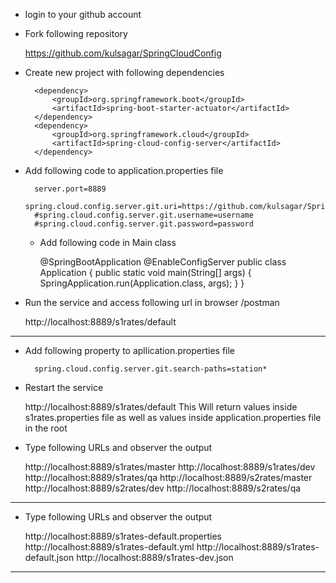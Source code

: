 * login to your github account

* Fork following repository

	https://github.com/kulsagar/SpringCloudConfig

* Create new project with following dependencies

		<dependency>
			<groupId>org.springframework.boot</groupId>
			<artifactId>spring-boot-starter-actuator</artifactId>
		</dependency>
		<dependency>
			<groupId>org.springframework.cloud</groupId>
			<artifactId>spring-cloud-config-server</artifactId>
		</dependency>

* Add following code to application.properties file
	
		server.port=8889
		spring.cloud.config.server.git.uri=https://github.com/kulsagar/SpringCloudConfig
		#spring.cloud.config.server.git.username=username
		#spring.cloud.config.server.git.password=password

	* Add following code in Main class
	
		@SpringBootApplication
		@EnableConfigServer
		public class Application {
		public static void main(String[] args) {
			SpringApplication.run(Application.class, args);
		}
		}
	
* Run the service and access following url in browser /postman

	http://localhost:8889/s1rates/default


------------------------------------------------------------

* Add following property to apllication.properties file

		spring.cloud.config.server.git.search-paths=station*

* Restart the service

	http://localhost:8889/s1rates/default
	This Will return values inside s1rates.properties file as well as values inside application.properties file in the root

* Type following URLs and observer the output

	http://localhost:8889/s1rates/master
	http://localhost:8889/s1rates/dev
	http://localhost:8889/s1rates/qa
	http://localhost:8889/s2rates/master
	http://localhost:8889/s2rates/dev
	http://localhost:8889/s2rates/qa
	

------------------------------------------------------------

* Type following URLs and observer the output
	
	http://localhost:8889/s1rates-default.properties
	http://localhost:8889/s1rates-default.yml
	http://localhost:8889/s1rates-default.json
	http://localhost:8889/s1rates-dev.json

------------------------------------------------------------

